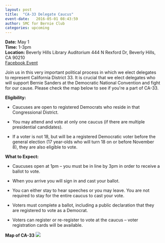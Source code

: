 ```yaml
---
layout: post
title:  "CA-33 Delegate Caucus"
event-date:   2016-05-01 08:43:59
author: SMC for Bernie Club
categories: upcoming
---
```


<div class="post-info">
<b>Date:</b>  May 1 <br>
<b>Time:</b> 1-3pm <br>
<b>Location:</b> Beverly Hills Library Auditorium 444 N Rexford Dr, Beverly Hills, CA 90210 <br>
<a href="https://www.facebook.com/events/1149467775066358/"> Facebook Event </a> 
</div>

Join us in this very important political process in which we elect delegates to represent California 
District 33. It is crucial that we elect delegates who will support Bernie Sanders at the 
Democratic National Convention and fight for our cause. Please check the map below to see if 
you're a part of CA-33. 


**Eligibility:**

* Caucuses are open to registered Democrats who reside in that Congressional District.

* You may attend and vote at only one caucus (if there are multiple presidential candidates).

* If a voter is not 18, but will be a registered Democratic voter before the general election
(17 year-olds who will turn 18 on or before November 8), they are also eligible to vote.

**What to Expect:**

* Caucuses open at 1pm – you must be in line by 3pm in order to receive a ballot to vote.

* When you arrive you will sign in and cast your ballot.

* You can either stay to hear speeches or you may leave. You 
are not required to stay for the entire caucus to cast your vote.

* Voters must complete a ballot, including a public declaration that they are registered to vote as a Democrat.

* Voters can register or re-register to vote at the caucus – voter registration cards will be available.

**Map of CA-33**
<img src="{{site.baseurl}}/assets/imgs/district33.jpg">